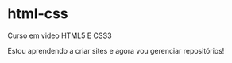 # html-css
 Curso em video HTML5 E CSS3

Estou aprendendo a criar sites e agora vou gerenciar repositórios!